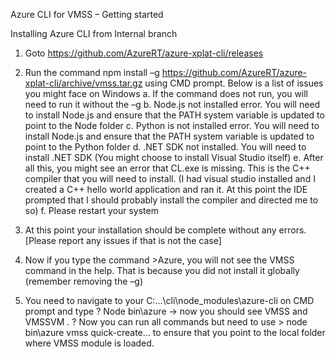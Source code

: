 Azure CLI for VMSS – Getting started

Installing Azure CLI from Internal branch

1)	Goto https://github.com/AzureRT/azure-xplat-cli/releases 

2)	Run the command npm install –g https://github.com/AzureRT/azure-xplat-cli/archive/vmss.tar.gz using CMD prompt. Below is a list of issues you might face on Windows
    a.	If the command does not run, you will need to run it without the –g 
    b.	Node.js not installed error. You will need to install Node.js and ensure that the PATH system variable is updated to point to the Node folder
    c.	Python is not installed error. You will need to install Node.js and ensure that the PATH system variable is updated to point to the Python folder
    d.	.NET SDK not installed. You will need to install .NET SDK (You might choose to install Visual Studio itself)
    e.	After all this, you might see an error that CL.exe is missing. This is the C++ compiler that you will need to install. (I had visual studio installed and I created a C++ hello world application and ran it. At this point the IDE prompted that I should probably install the compiler and directed me to so)
    f.	Please restart your system

3)	At this point your installation should be complete without any errors. [Please report any issues if that is not the case]

4)	Now if you type the command >Azure, you will not see the VMSS command in the help. That is because you did not install it globally (remember removing the –g)
5)	 You need to navigate to your C:\...\cli\node_modules\azure-cli on CMD prompt and type 
?	Node bin\azure -> now you should see VMSS and VMSSVM .
?	Now you can run all commands but need to use > node bin\azure vmss quick-create… to ensure that you point to the local folder where VMSS module is loaded.
